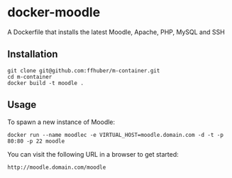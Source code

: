docker-moodle
=============

A Dockerfile that installs the latest Moodle, Apache, PHP, MySQL and SSH

## Installation

```
git clone git@github.com:ffhuber/m-container.git
cd m-container
docker build -t moodle .
```

## Usage

To spawn a new instance of Moodle:

```
docker run --name moodlec -e VIRTUAL_HOST=moodle.domain.com -d -t -p 80:80 -p 22 moodle
```

You can visit the following URL in a browser to get started:

```
http://moodle.domain.com/moodle
```

